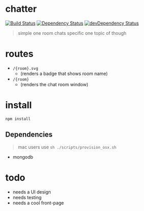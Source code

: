 # chatter

[![Build Status](https://travis-ci.org/gabrielcsapo/chatter.svg?branch=master)](https://travis-ci.org/gabrielcsapo/chatter)
[![Dependency Status](https://david-dm.org/gabrielcsapo/chatter.svg)](https://david-dm.org/gabrielcsapo/chatter)
[![devDependency Status](https://david-dm.org/gabrielcsapo/chatter/dev-status.svg)](https://david-dm.org/gabrielcsapo/chatter#info=devDependencies)

> simple one room chats specific one topic of though

# routes

- `/{room}.svg`
    - (renders a badge that shows room name)
- `/{room}`
    - (renders the chat room window)

# install

`npm install`


## Dependencies

> mac users use `sh ./scripts/provision_osx.sh`

- mongodb


# todo

- needs a UI design
- needs testing
- needs a cool front-page
